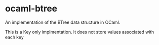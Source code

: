 # ocaml-btree
An implementation of the BTree data structure in OCaml. 

This is a Key only implmentation. It does not store values associated with each key
